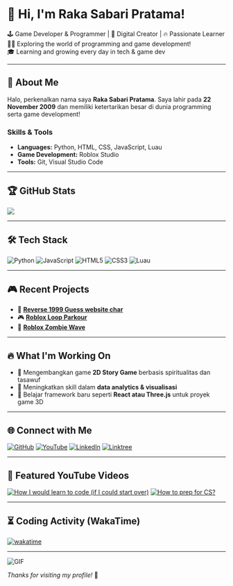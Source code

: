 # 👋 Hi, I'm Raka Sabari Pratama!
🕹 Game Developer & Programmer | 🎨 Digital Creator | 🔥 Passionate Learner<br/>
👨‍💻 Exploring the world of programming and game development!<br/>
🎓 Learning and growing every day in tech & game dev<br/>

---

## 🚀 About Me
Halo, perkenalkan nama saya **Raka Sabari Pratama**. Saya lahir pada **22 November 2009** dan memiliki ketertarikan besar di dunia programming serta game development!

### **Skills & Tools**
- **Languages:** Python, HTML, CSS, JavaScript, Luau
- **Game Development:** Roblox Studio
- **Tools:** Git, Visual Studio Code

---

## 🏆 GitHub Stats
<!-- GitHub stats from https://github.com/anuraghazra/github-readme-stats -->
![](https://github-readme-stats.vercel.app/api?username=Ruckynothuman&theme=radical&hide_border=false&include_all_commits=true&count_private=true)<br/>

---

## 🛠 Tech Stack
<!-- Badges from https://github.com/Ileriayo/markdown-badges -->
![Python](https://img.shields.io/badge/python-3670A0?style=for-the-badge&logo=python&logoColor=ffdd54)
![JavaScript](https://img.shields.io/badge/javascript-%23323330.svg?style=for-the-badge&logo=javascript&logoColor=%23F7DF1E)
![HTML5](https://img.shields.io/badge/html5-%23E34F26.svg?style=for-the-badge&logo=html5&logoColor=white)
![CSS3](https://img.shields.io/badge/css3-%231572B6.svg?style=for-the-badge&logo=css3&logoColor=white)
![Luau](https://img.shields.io/badge/luau-blue?style=for-the-badge&logo=lua&logoColor=white)

---

## 🎮 Recent Projects
- 🔗 [**Reverse 1999 Guess website char**](https://github.com/Ruckynothuman/reverseGuessChar)
- 🎮 [**Roblox Loop Parkour**](https://www.roblox.com/games/139585238285854/Duplikate-model-script-random-loop)
- 🧟 [**Roblox Zombie Wave**](https://www.roblox.com/games/17544289706/Zombie-wave)

---

## 🔥 What I'm Working On
- 🚀 Mengembangkan game **2D Story Game** berbasis spiritualitas dan tasawuf
- 🔧 Meningkatkan skill dalam **data analytics & visualisasi**
- 🎯 Belajar framework baru seperti **React atau Three.js** untuk proyek game 3D

---

## 🌐 Connect with Me
[![GitHub](https://img.shields.io/badge/GitHub-%23121011.svg?style=for-the-badge&logo=github&logoColor=white)](https://github.com/Ruckynothuman)
[![YouTube](https://img.shields.io/badge/YouTube-%23FF0000.svg?style=for-the-badge&logo=youtube&logoColor=white)](https://www.youtube.com/c/NamaChannel)
[![LinkedIn](https://img.shields.io/badge/LinkedIn-%230077B5.svg?style=for-the-badge&logo=linkedin&logoColor=white)](https://linkedin.com/in/NamaAkun)
[![Linktree](https://img.shields.io/badge/Linktree-%2300C300.svg?style=for-the-badge&logo=linktree&logoColor=white)](https://linktr.ee/Naptuneel)

---

## 🎥 Featured YouTube Videos
<!-- BEGIN YOUTUBE-CARDS -->
[![How I would learn to code (if I could start over)](https://ytcards.demolab.com/?id=kS03mP7p0ts&title=How+I+would+learn+to+code+(+if+I+could+start+over+)&lang=en&timestamp=1698663600&background_color=%230d1117&title_color=%23ffffff&stats_color=%23dedede&max_title_lines=1&width=250&border_radius=5&duration=695 "How I would learn to code (if I could start over)")](https://youtu.be/kS03mP7p0ts?si=7UXbigeHmyTVGP60)
[![How to prep for CS?](https://ytcards.demolab.com/?id=YBMf2o2MVDg&title=How+to+prep+for+CS?+Do+I+need+Maths?&lang=en&timestamp=1690632000&background_color=%230d1117&title_color=%23ffffff&stats_color=%23dedede&max_title_lines=1&width=250&border_radius=5&duration=860 "How to prep for CS? Do I need Maths?")](https://youtu.be/YBMf2o2MVDg?si=KGaQIzz_8E6JFYlD)
<!-- END YOUTUBE-CARDS -->

---

## ⏳ Coding Activity (WakaTime)
[![wakatime](https://wakatime.com/badge/user/your_id.svg)](https://wakatime.com/@your_id)

---

![GIF](https://media.giphy.com/media/qgQUggAC3Pfv687qPC/giphy.gif)

_Thanks for visiting my profile!_ 🚀
